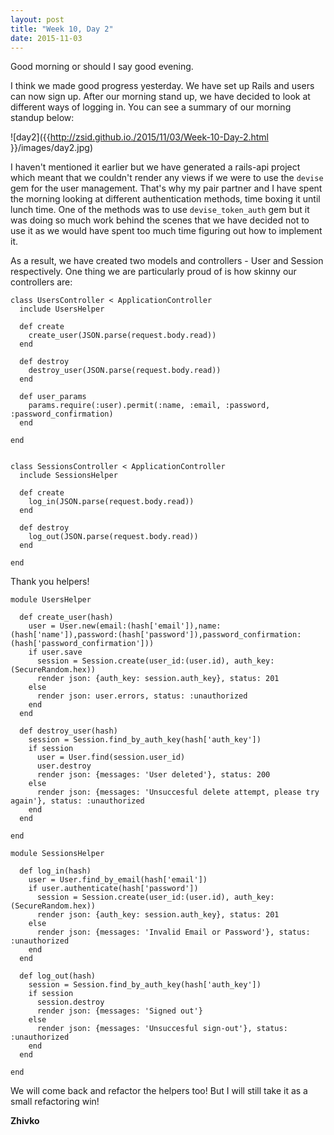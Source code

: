 ```yaml
---
layout: post
title: "Week 10, Day 2"
date: 2015-11-03
---
```

Good morning or should I say good evening.

I think we made good progress yesterday. We have set up Rails and users can now sign up. After our morning stand up, we have decided to look at different ways of logging in. You can see a summary of our morning standup below:

![day2]({{http://zsid.github.io./2015/11/03/Week-10-Day-2.html }}/images/day2.jpg)

I haven't mentioned it earlier but we have generated a rails-api project which meant that we couldn't render any views if we were to use the `devise` gem for the user management. That's why my pair partner and I have spent the morning looking at different authentication methods, time boxing it until lunch time. One of the methods was to use `devise_token_auth` gem but it was doing so much work behind the scenes that we have decided not to use it as we would have spent too much time figuring out how to implement it.

As a result, we have created two models and controllers - User and Session respectively. One thing we are particularly proud of is how skinny our controllers are:


    class UsersController < ApplicationController
      include UsersHelper

      def create
        create_user(JSON.parse(request.body.read))
      end

      def destroy
        destroy_user(JSON.parse(request.body.read))
      end

      def user_params
        params.require(:user).permit(:name, :email, :password, :password_confirmation)
      end

    end


    class SessionsController < ApplicationController
      include SessionsHelper

      def create
        log_in(JSON.parse(request.body.read))
      end

      def destroy
        log_out(JSON.parse(request.body.read))
      end

    end

Thank you helpers!


    module UsersHelper

      def create_user(hash)
        user = User.new(email:(hash['email']),name:(hash['name']),password:(hash['password']),password_confirmation:(hash['password_confirmation']))
        if user.save
          session = Session.create(user_id:(user.id), auth_key:(SecureRandom.hex))
          render json: {auth_key: session.auth_key}, status: 201
        else
          render json: user.errors, status: :unauthorized
        end
      end

      def destroy_user(hash)
        session = Session.find_by_auth_key(hash['auth_key'])
        if session
          user = User.find(session.user_id)
          user.destroy
          render json: {messages: 'User deleted'}, status: 200
        else
          render json: {messages: 'Unsuccesful delete attempt, please try again'}, status: :unauthorized
        end
      end

    end

    module SessionsHelper

      def log_in(hash)
        user = User.find_by_email(hash['email'])
        if user.authenticate(hash['password'])
          session = Session.create(user_id:(user.id), auth_key:(SecureRandom.hex))
          render json: {auth_key: session.auth_key}, status: 201
        else
          render json: {messages: 'Invalid Email or Password'}, status: :unauthorized
        end
      end

      def log_out(hash)
        session = Session.find_by_auth_key(hash['auth_key'])
        if session
          session.destroy
          render json: {messages: 'Signed out'}
        else
          render json: {messages: 'Unsuccesful sign-out'}, status: :unauthorized
        end
      end

    end

We will come back and refactor the helpers too! But I will still take it as a small refactoring win!

__Zhivko__
